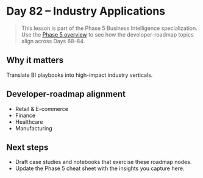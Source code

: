 # Day 82 – Industry Applications

> This lesson is part of the Phase 5 Business Intelligence specialization. Use the [Phase 5 overview](../docs/bi-curriculum.md) to see how the developer-roadmap topics align across Days 68–84.

## Why it matters

Translate BI playbooks into high-impact industry verticals.

## Developer-roadmap alignment

- Retail & E-commerce
- Finance
- Healthcare
- Manufacturing

## Next steps

- Draft case studies and notebooks that exercise these roadmap nodes.
- Update the Phase 5 cheat sheet with the insights you capture here.
